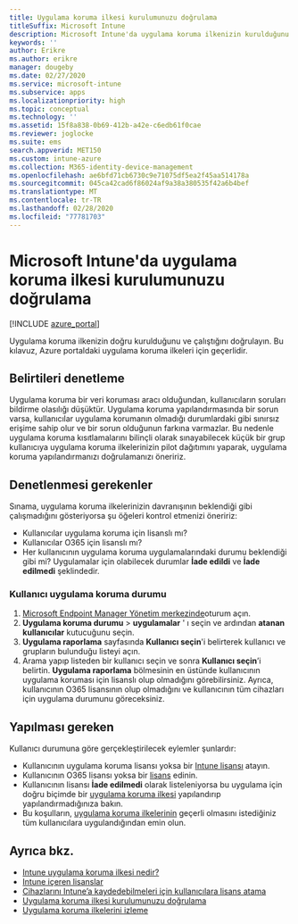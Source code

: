 ```yaml
---
title: Uygulama koruma ilkesi kurulumunuzu doğrulama
titleSuffix: Microsoft Intune
description: Microsoft Intune'da uygulama koruma ilkenizin kurulduğunu ve doğru şekilde çalıştığını sınamayı öğrenin.
keywords: ''
author: Erikre
ms.author: erikre
manager: dougeby
ms.date: 02/27/2020
ms.service: microsoft-intune
ms.subservice: apps
ms.localizationpriority: high
ms.topic: conceptual
ms.technology: ''
ms.assetid: 15f8a838-0b69-412b-a42e-c6edb61f0cae
ms.reviewer: joglocke
ms.suite: ems
search.appverid: MET150
ms.custom: intune-azure
ms.collection: M365-identity-device-management
ms.openlocfilehash: ae6bfd71cb6730c9e71075df5ea2f45aa514178a
ms.sourcegitcommit: 045ca42cad6f86024af9a38a380535f42a6b4bef
ms.translationtype: MT
ms.contentlocale: tr-TR
ms.lasthandoff: 02/28/2020
ms.locfileid: "77781703"
---
```

# <a name="how-to-validate-your-app-protection-policy-setup-in-microsoft-intune"></a>Microsoft Intune'da uygulama koruma ilkesi kurulumunuzu doğrulama

[!INCLUDE [azure_portal](../includes/azure_portal.md)]

Uygulama koruma ilkenizin doğru kurulduğunu ve çalıştığını doğrulayın. Bu kılavuz, Azure portaldaki uygulama koruma ilkeleri için geçerlidir.

## <a name="checking-for-symptoms"></a>Belirtileri denetleme
Uygulama koruma bir veri koruması aracı olduğundan, kullanıcıların soruları bildirme olasılığı düşüktür. Uygulama koruma yapılandırmasında bir sorun varsa, kullanıcılar uygulama korumanın olmadığı durumlardaki gibi sınırsız erişime sahip olur ve bir sorun olduğunun farkına varmazlar. Bu nedenle uygulama koruma kısıtlamalarını bilinçli olarak sınayabilecek küçük bir grup kullanıcıya uygulama koruma ilkelerinizin pilot dağıtımını yaparak, uygulama koruma yapılandırmanızı doğrulamanızı öneririz.

## <a name="what-to-check"></a>Denetlenmesi gerekenler

Sınama, uygulama koruma ilkelerinizin davranışının beklendiği gibi çalışmadığını gösteriyorsa şu öğeleri kontrol etmenizi öneririz:

- Kullanıcılar uygulama koruma için lisanslı mı?
- Kullanıcılar O365 için lisanslı mı?
- Her kullanıcının uygulama koruma uygulamalarındaki durumu beklendiği gibi mi? Uygulamalar için olabilecek durumlar **İade edildi** ve **İade edilmedi** şeklindedir.

### <a name="user-app-protection-status"></a>Kullanıcı uygulama koruma durumu
1. [Microsoft Endpoint Manager Yönetim merkezinde](https://go.microsoft.com/fwlink/?linkid=2109431)oturum açın.
3. **Uygulama koruma durumu** >  **uygulamalar** ' ı seçin ve ardından **atanan kullanıcılar** kutucuğunu seçin. 
4. **Uygulama raporlama** sayfasında **Kullanıcı seçin**'i belirterek kullanıcı ve grupların bulunduğu listeyi açın. 
5. Arama yapıp listeden bir kullanıcı seçin ve sonra **Kullanıcı seçin**’i belirtin. **Uygulama raporlama** bölmesinin en üstünde kullanıcının uygulama koruması için lisanslı olup olmadığını görebilirsiniz. Ayrıca, kullanıcının O365 lisansının olup olmadığını ve kullanıcının tüm cihazları için uygulama durumunu göreceksiniz.

## <a name="what-to-do"></a>Yapılması gereken
Kullanıcı durumuna göre gerçekleştirilecek eylemler şunlardır:

- Kullanıcının uygulama koruma lisansı yoksa bir [Intune lisansı](../fundamentals/licenses.md) atayın.
- Kullanıcının O365 lisansı yoksa bir [lisans](../fundamentals/licenses.md) edinin.
- Kullanıcının lisansı **İade edilmedi** olarak listeleniyorsa bu uygulama için doğru biçimde bir [uygulama koruma ilkesi](app-protection-policies-validate.md) yapılandırıp yapılandırmadığınıza bakın.
- Bu koşulların, [uygulama koruma ilkelerinin](app-protection-policies-monitor.md) geçerli olmasını istediğiniz tüm kullanıcılara uygulandığından emin olun.

## <a name="see-also"></a>Ayrıca bkz.

- [Intune uygulama koruma ilkesi nedir?](app-protection-policies.md)
- [Intune içeren lisanslar](../fundamentals/licenses.md)
- [Cihazlarını Intune’a kaydedebilmeleri için kullanıcılara lisans atama](../fundamentals/licenses-assign.md)
- [Uygulama koruma ilkesi kurulumunuzu doğrulama](app-protection-policies-validate.md)
- [Uygulama koruma ilkelerini izleme](app-protection-policies-monitor.md)

